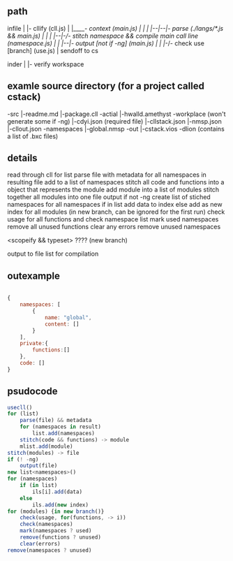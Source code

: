 ## path

<!-- javascript side -->

infile
|
|- cllify  (cll.js)
|
|______- context (main.js)
|  |  |
|--|--|- parse  (./langs/*.js && main.js)
|  |  |
|--|-_/- stitch namespace && compile main call line  (namespace.js)
|  |
|--|- output  [not if -ng] (main.js)
|  |
|-_/- check use [branch] (use.js)
|
sendoff to cs

<!-- c sharp side -->

inder
|
|- verify workspace

## examle source directory (for a project called cstack)

\-src
  |-readme.md
  |-package.cll
  \-actial
    |-hwalld.amethyst
  \-workplace  (won't generate some if -ng)
    |-cdyi.json (required file)
    |-cllstack.json
    |-nmsp.json
    |-cllout.json
    \-namespaces
      |-global.nmsp
  \-out
    |-cstack.vios
    \-dlion  (contains a list of .bxc files)

## details

read through cll
for list
    parse file with metadata
    for all namespaces in resulting file
        add to a list of namespaces
    stitch all code and functions into a object that represents the module
    add module into a list of modules
stitch together all modules into one file
output if not -ng
create list of stiched namespaces
for all namespaces
    if in list
        add data to index
    else
        add as new index
for all modules (in new branch, can be ignored for the first run)
    check usage for all functions and 
    check namespace list
    mark used namespaces
    remove all unused functions
    clear any errors
remove unused namespaces

<scopeify && typeset> ???? (new branch)

output to file list for compilation

## outexample

```js

{
    namespaces: [
        {
            name: "global",
            content: []
        }
    ],
    private:{
        functions:[]
    },
    code: []
}

```

## psudocode

```js
usecll()
for (list)
    parse(file) && metadata
    for (namespaces in result)
        list.add(namespaces)
    stitch(code && functions) -> module
    mlist.add(module)
stitch(modules) -> file
if (! -ng)
    output(file)
new list<namespaces>()
for (namespaces)
    if (in list)
        ils[i].add(data)
    else
        ils.add(new index)
for (modules) {in new branch()}
    check(usage, for(functions, -> i)) 
    check(namespaces)
    mark(namespaces ? used) 
    remove(functions ? unused)
    clear(errors)
remove(namespaces ? unused)
```